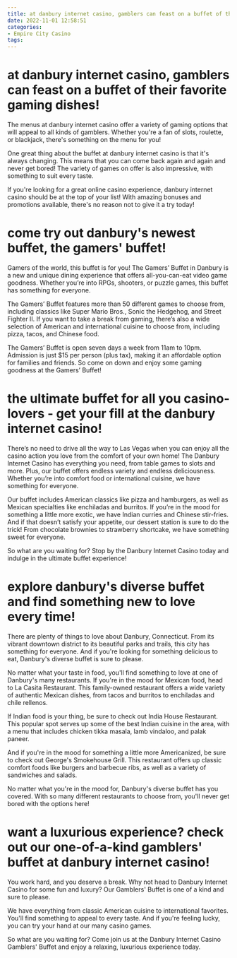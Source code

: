 ```yaml
---
title: at danbury internet casino, gamblers can feast on a buffet of their favorite gaming dishes!
date: 2022-11-01 12:58:51
categories:
- Empire City Casino
tags:
---
```



#  at danbury internet casino, gamblers can feast on a buffet of their favorite gaming dishes!

The menus at danbury internet casino offer a variety of gaming options that will appeal to all kinds of gamblers. Whether you're a fan of slots, roulette, or blackjack, there's something on the menu for you!

One great thing about the buffet at danbury internet casino is that it's always changing. This means that you can come back again and again and never get bored! The variety of games on offer is also impressive, with something to suit every taste.

If you're looking for a great online casino experience, danbury internet casino should be at the top of your list! With amazing bonuses and promotions available, there's no reason not to give it a try today!

#  come try out danbury's newest buffet, the gamers' buffet!

Gamers of the world, this buffet is for you! The Gamers’ Buffet in Danbury is a new and unique dining experience that offers all-you-can-eat video game goodness. Whether you’re into RPGs, shooters, or puzzle games, this buffet has something for everyone.

The Gamers’ Buffet features more than 50 different games to choose from, including classics like Super Mario Bros., Sonic the Hedgehog, and Street Fighter II. If you want to take a break from gaming, there’s also a wide selection of American and international cuisine to choose from, including pizza, tacos, and Chinese food.

The Gamers’ Buffet is open seven days a week from 11am to 10pm. Admission is just $15 per person (plus tax), making it an affordable option for families and friends. So come on down and enjoy some gaming goodness at the Gamers’ Buffet!

#  the ultimate buffet for all you casino-lovers - get your fill at the danbury internet casino!

There’s no need to drive all the way to Las Vegas when you can enjoy all the casino action you love from the comfort of your own home! The Danbury Internet Casino has everything you need, from table games to slots and more. Plus, our buffet offers endless variety and endless deliciousness. Whether you’re into comfort food or international cuisine, we have something for everyone.

Our buffet includes American classics like pizza and hamburgers, as well as Mexican specialties like enchiladas and burritos. If you’re in the mood for something a little more exotic, we have Indian curries and Chinese stir-fries. And if that doesn’t satisfy your appetite, our dessert station is sure to do the trick! From chocolate brownies to strawberry shortcake, we have something sweet for everyone.

So what are you waiting for? Stop by the Danbury Internet Casino today and indulge in the ultimate buffet experience!

#  explore danbury's diverse buffet and find something new to love every time!

There are plenty of things to love about Danbury, Connecticut. From its vibrant downtown district to its beautiful parks and trails, this city has something for everyone. And if you're looking for something delicious to eat, Danbury's diverse buffet is sure to please.

No matter what your taste in food, you'll find something to love at one of Danbury's many restaurants. If you're in the mood for Mexican food, head to La Casita Restaurant. This family-owned restaurant offers a wide variety of authentic Mexican dishes, from tacos and burritos to enchiladas and chile rellenos.

If Indian food is your thing, be sure to check out India House Restaurant. This popular spot serves up some of the best Indian cuisine in the area, with a menu that includes chicken tikka masala, lamb vindaloo, and palak paneer.

And if you're in the mood for something a little more Americanized, be sure to check out George's Smokehouse Grill. This restaurant offers up classic comfort foods like burgers and barbecue ribs, as well as a variety of sandwiches and salads.

No matter what you're in the mood for, Danbury's diverse buffet has you covered. With so many different restaurants to choose from, you'll never get bored with the options here!

#  want a luxurious experience? check out our one-of-a-kind gamblers' buffet at danbury internet casino!

You work hard, and you deserve a break. Why not head to Danbury Internet Casino for some fun and luxury? Our Gamblers' Buffet is one of a kind and sure to please.

We have everything from classic American cuisine to international favorites. You'll find something to appeal to every taste. And if you're feeling lucky, you can try your hand at our many casino games.

So what are you waiting for? Come join us at the Danbury Internet Casino Gamblers' Buffet and enjoy a relaxing, luxurious experience today.